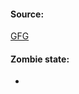 #### Source:
[GFG](https://www.geeksforgeeks.org/zombie-processes-prevention/)


#### Zombie state:

* 